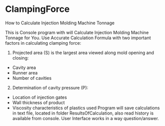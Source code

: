 # ClampingForce
How to Calculate Injection Molding Machine Tonnage

This is Console program with will Calculate Injection Molding Machine Tonnage for You.
Use Accurate Calculation Formula with two important factors in calculating clamping force: 
1.	Projected area (S) is the largest area viewed along mold opening and closing:
-	Cavity area
-	Runner area
-	Number of cavities 
2.	Determination of cavity pressure (P):
-	Location of injection gates
-	Wall thickness of product
-	Viscosity characteristics of plastics used
Program will save calculations in text file, located in folder ResultsOfCalculation, also read history is available from console.
User Interface works in a way question/answer.
